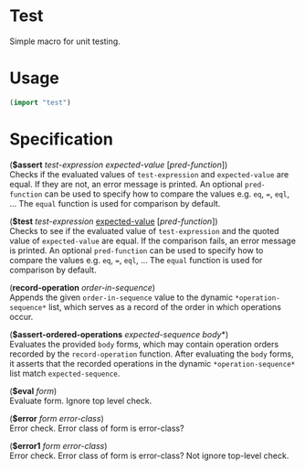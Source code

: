 # Test 
Simple macro for unit testing.

# Usage

```lisp
(import "test")
```

# Specification

(**$assert** *test-expression* *expected-value* [*pred-function*])\
Checks if the evaluated values of `test-expression` and `expected-value` are equal.
If they are not, an error message is printed.
An optional `pred-function` can be used to specify how to compare the values e.g. `eq`, `=`, `eql`, ...
The `equal` function is used for comparison by default.

(**$test** *test-expression* <u>expected-value</u> [*pred-function*])\
Checks to see if the evaluated value of `test-expression` and the quoted value of `expected-value` are equal.
If the comparison fails, an error message is printed.
An optional `pred-function` can be used to specify how to compare the values e.g. `eq`, `=`, `eql`, ...
The `equal` function is used for comparison by default.

(**record-operation** *order-in-sequence*)\
Appends the given `order-in-sequence` value to the dynamic `*operation-sequence*` list, which serves as a record of the order in which operations occur.

(**$assert-ordered-operations** *expected-sequence* *body**)\
Evaluates the provided `body` forms, which may contain operation orders recorded by the `record-operation` function. After evaluating the `body` forms, it asserts that the recorded operations in the dynamic `*operation-sequence*` list match `expected-sequence`.

(**$eval** *form*)\
Evaluate form. Ignore top level check. 

(**$error** *form* *error-class*)\
Error check. Error class of form is error-class?

(**$error1** *form* *error-class*)\
Error check. Error class of form is error-class? Not ignore top-level check.
